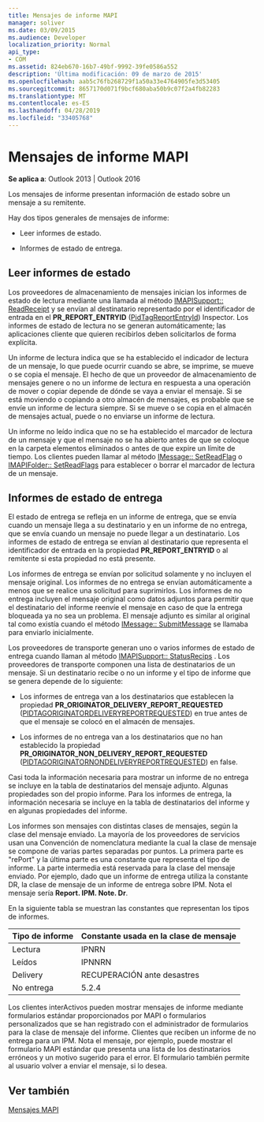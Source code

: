 ```yaml
---
title: Mensajes de informe MAPI
manager: soliver
ms.date: 03/09/2015
ms.audience: Developer
localization_priority: Normal
api_type:
- COM
ms.assetid: 824eb670-16b7-49bf-9992-39fe0586a552
description: 'Última modificación: 09 de marzo de 2015'
ms.openlocfilehash: aab5c76fb268729f1a50a33e4764905fe3d53405
ms.sourcegitcommit: 8657170d071f9bcf680aba50b9c07f2a4fb82283
ms.translationtype: MT
ms.contentlocale: es-ES
ms.lasthandoff: 04/28/2019
ms.locfileid: "33405768"
---
```

# <a name="mapi-report-messages"></a>Mensajes de informe MAPI

  
  
**Se aplica a**: Outlook 2013 | Outlook 2016 
  
Los mensajes de informe presentan información de estado sobre un mensaje a su remitente.
  
Hay dos tipos generales de mensajes de informe:
  
- Leer informes de estado.
    
- Informes de estado de entrega.
    
## <a name="read-status-reports"></a>Leer informes de estado

Los proveedores de almacenamiento de mensajes inician los informes de estado de lectura mediante una llamada al método [IMAPISupport:: ReadReceipt](imapisupport-readreceipt.md) y se envían al destinatario representado por el identificador de entrada en el **PR_REPORT_ENTRYID** ([PidTagReportEntryId](pidtagreportentryid-canonical-property.md)) Inspector. Los informes de estado de lectura no se generan automáticamente; las aplicaciones cliente que quieren recibirlos deben solicitarlos de forma explícita.
  
Un informe de lectura indica que se ha establecido el indicador de lectura de un mensaje, lo que puede ocurrir cuando se abre, se imprime, se mueve o se copia el mensaje. El hecho de que un proveedor de almacenamiento de mensajes genere o no un informe de lectura en respuesta a una operación de mover o copiar depende de dónde se vaya a enviar el mensaje. Si se está moviendo o copiando a otro almacén de mensajes, es probable que se envíe un informe de lectura siempre. Si se mueve o se copia en el almacén de mensajes actual, puede o no enviarse un informe de lectura. 
  
Un informe no leído indica que no se ha establecido el marcador de lectura de un mensaje y que el mensaje no se ha abierto antes de que se coloque en la carpeta elementos eliminados o antes de que expire un límite de tiempo. Los clientes pueden llamar al método [IMessage:: SetReadFlag](imessage-setreadflag.md) o [IMAPIFolder:: SetReadFlags](imapifolder-setreadflags.md) para establecer o borrar el marcador de lectura de un mensaje. 
  
## <a name="delivery-status-reports"></a>Informes de estado de entrega

El estado de entrega se refleja en un informe de entrega, que se envía cuando un mensaje llega a su destinatario y en un informe de no entrega, que se envía cuando un mensaje no puede llegar a un destinatario. Los informes de estado de entrega se envían al destinatario que representa el identificador de entrada en la propiedad **PR_REPORT_ENTRYID** o al remitente si esta propiedad no está presente. 
  
Los informes de entrega se envían por solicitud solamente y no incluyen el mensaje original. Los informes de no entrega se envían automáticamente a menos que se realice una solicitud para suprimirlos. Los informes de no entrega incluyen el mensaje original como datos adjuntos para permitir que el destinatario del informe reenvíe el mensaje en caso de que la entrega bloqueada ya no sea un problema. El mensaje adjunto es similar al original tal como existía cuando el método [IMessage:: SubmitMessage](imessage-submitmessage.md) se llamaba para enviarlo inicialmente. 
  
Los proveedores de transporte generan uno o varios informes de estado de entrega cuando llaman al método [IMAPISupport:: StatusRecips](imapisupport-statusrecips.md) . Los proveedores de transporte componen una lista de destinatarios de un mensaje. Si un destinatario recibe o no un informe y el tipo de informe que se genera depende de lo siguiente: 
  
- Los informes de entrega van a los destinatarios que establecen la propiedad **PR_ORIGINATOR_DELIVERY_REPORT_REQUESTED** ([PIDTAGORIGINATORDELIVERYREPORTREQUESTED](pidtagoriginatordeliveryreportrequested-canonical-property.md)) en true antes de que el mensaje se colocó en el almacén de mensajes.
    
- Los informes de no entrega van a los destinatarios que no han establecido la propiedad **PR_ORIGINATOR_NON_DELIVERY_REPORT_REQUESTED** ([PIDTAGORIGINATORNONDELIVERYREPORTREQUESTED](pidtagoriginatornondeliveryreportrequested-canonical-property.md)) en false. 
    
Casi toda la información necesaria para mostrar un informe de no entrega se incluye en la tabla de destinatarios del mensaje adjunto. Algunas propiedades son del propio informe. Para los informes de entrega, la información necesaria se incluye en la tabla de destinatarios del informe y en algunas propiedades del informe. 
  
Los informes son mensajes con distintas clases de mensajes, según la clase del mensaje enviado. La mayoría de los proveedores de servicios usan una Convención de nomenclatura mediante la cual la clase de mensaje se compone de varias partes separadas por puntos. La primera parte es "rePort" y la última parte es una constante que representa el tipo de informe. La parte intermedia está reservada para la clase del mensaje enviado. Por ejemplo, dado que un informe de entrega utiliza la constante DR, la clase de mensaje de un informe de entrega sobre IPM. Nota el mensaje sería **Report. IPM. Note. Dr**.
  
En la siguiente tabla se muestran las constantes que representan los tipos de informes.
  
|**Tipo de informe**|**Constante usada en la clase de mensaje**|
|:-----|:-----|
|Lectura  <br/> |IPNRN  <br/> |
|Leídos  <br/> |IPNNRN  <br/> |
|Delivery  <br/> |RECUPERACIÓN ante desastres  <br/> |
|No entrega  <br/> |5.2.4  <br/> |
   
Los clientes interActivos pueden mostrar mensajes de informe mediante formularios estándar proporcionados por MAPI o formularios personalizados que se han registrado con el administrador de formularios para la clase de mensaje del informe. Clientes que reciben un informe de no entrega para un IPM. Nota el mensaje, por ejemplo, puede mostrar el formulario MAPI estándar que presenta una lista de los destinatarios erróneos y un motivo sugerido para el error. El formulario también permite al usuario volver a enviar el mensaje, si lo desea. 
  
## <a name="see-also"></a>Ver también



[Mensajes MAPI](mapi-messages.md)


